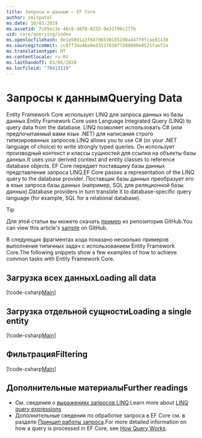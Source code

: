 ```yaml
---
title: Запросы к данным — EF Core
author: smitpatel
ms.date: 10/03/2019
ms.assetid: 7c65ec3e-46c8-48f8-8232-9e31f96c277b
uid: core/querying/index
ms.openlocfilehash: 0e1e50d1a3f647d65301552d0a447f9fcae81438
ms.sourcegitcommit: cc0ff36e46e9ed3527638f7208000e8521faef2e
ms.translationtype: HT
ms.contentlocale: ru-RU
ms.lasthandoff: 03/06/2020
ms.locfileid: "78413119"
---
```

# <a name="querying-data"></a><span data-ttu-id="b62a8-102">Запросы к данным</span><span class="sxs-lookup"><span data-stu-id="b62a8-102">Querying Data</span></span>

<span data-ttu-id="b62a8-103">Entity Framework Core использует LINQ для запроса данных из базы данных.</span><span class="sxs-lookup"><span data-stu-id="b62a8-103">Entity Framework Core uses Language Integrated Query (LINQ) to query data from the database.</span></span> <span data-ttu-id="b62a8-104">LINQ позволяет использовать C# (или предпочитаемый вами язык .NET) для написания строго типизированных запросов.</span><span class="sxs-lookup"><span data-stu-id="b62a8-104">LINQ allows you to use C# (or your .NET language of choice) to write strongly typed queries.</span></span> <span data-ttu-id="b62a8-105">Он использует производный контекст и классы сущностей для ссылки на объекты базы данных.</span><span class="sxs-lookup"><span data-stu-id="b62a8-105">It uses your derived context and entity classes to reference database objects.</span></span> <span data-ttu-id="b62a8-106">EF Core передает поставщику базы данных представление запроса LINQ.</span><span class="sxs-lookup"><span data-stu-id="b62a8-106">EF Core passes a representation of the LINQ query to the database provider.</span></span> <span data-ttu-id="b62a8-107">Поставщик базы данных преобразует его в язык запроса базы данных (например, SQL для реляционной базы данных).</span><span class="sxs-lookup"><span data-stu-id="b62a8-107">Database providers in turn translate it to database-specific query language (for example, SQL for a relational database).</span></span>

> [!TIP]
> <span data-ttu-id="b62a8-108">Для этой статьи вы можете скачать [пример](https://github.com/dotnet/EntityFramework.Docs/tree/master/samples/core/Querying) из репозитория GitHub.</span><span class="sxs-lookup"><span data-stu-id="b62a8-108">You can view this article's [sample](https://github.com/dotnet/EntityFramework.Docs/tree/master/samples/core/Querying) on GitHub.</span></span>

<span data-ttu-id="b62a8-109">В следующих фрагментах кода показано несколько примеров выполнения типичных задач с использованием Entity Framework Core.</span><span class="sxs-lookup"><span data-stu-id="b62a8-109">The following snippets show a few examples of how to achieve common tasks with Entity Framework Core.</span></span>

## <a name="loading-all-data"></a><span data-ttu-id="b62a8-110">Загрузка всех данных</span><span class="sxs-lookup"><span data-stu-id="b62a8-110">Loading all data</span></span>

[!code-csharp[Main](../../../samples/core/Querying/Basics/Sample.cs#LoadingAllData)]

## <a name="loading-a-single-entity"></a><span data-ttu-id="b62a8-111">Загрузка отдельной сущности</span><span class="sxs-lookup"><span data-stu-id="b62a8-111">Loading a single entity</span></span>

[!code-csharp[Main](../../../samples/core/Querying/Basics/Sample.cs#LoadingSingleEntity)]

## <a name="filtering"></a><span data-ttu-id="b62a8-112">Фильтрация</span><span class="sxs-lookup"><span data-stu-id="b62a8-112">Filtering</span></span>

[!code-csharp[Main](../../../samples/core/Querying/Basics/Sample.cs#Filtering)]

## <a name="further-readings"></a><span data-ttu-id="b62a8-113">Дополнительные материалы</span><span class="sxs-lookup"><span data-stu-id="b62a8-113">Further readings</span></span>

- <span data-ttu-id="b62a8-114">См. сведения о [выражениях запросов LINQ](/dotnet/csharp/programming-guide/concepts/linq/basic-linq-query-operations).</span><span class="sxs-lookup"><span data-stu-id="b62a8-114">Learn more about [LINQ query expressions](/dotnet/csharp/programming-guide/concepts/linq/basic-linq-query-operations)</span></span>
- <span data-ttu-id="b62a8-115">Дополнительные сведения по обработке запроса в EF Core см. в разделе [Принцип работы запроса](xref:core/querying/how-query-works).</span><span class="sxs-lookup"><span data-stu-id="b62a8-115">For more detailed information on how a query is processed in EF Core, see [How Query Works](xref:core/querying/how-query-works).</span></span>

